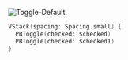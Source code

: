 ![Toggle-Default](https://github.com/powerhome/playbook-swift/assets/112719604/7d7b94a4-fb04-459b-bf7c-5173df744ce1)

```swift
VStack(spacing: Spacing.small) {
  PBToggle(checked: $checked)
  PBToggle(checked: $checked1)
}
```

